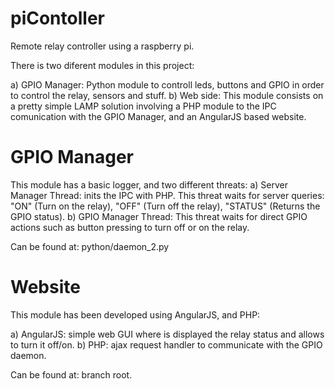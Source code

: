 # piContoller
Remote relay controller using a raspberry pi. 

There is two diferent modules in this project:

a) GPIO Manager: Python module to controll leds, buttons and GPIO in order to control the relay, sensors and stuff. 
b) Web side: This module consists on a pretty simple LAMP solution involving a PHP module to the IPC comunication with the GPIO Manager,
and an AngularJS based website.

# GPIO Manager

This module has a basic logger, and two different threats:
a) Server Manager Thread: inits the IPC with PHP. This threat waits for server queries: "ON" (Turn on the relay),
"OFF" (Turn off the relay), "STATUS" (Returns the GPIO status).
b) GPIO Manager Thread: This threat waits for direct GPIO actions such as button pressing to turn off or on the relay.

Can be found at: python/daemon_2.py

# Website

This module has been developed using AngularJS, and PHP:

a) AngularJS: simple web GUI where is displayed the relay status and allows to turn it off/on.
b) PHP: ajax request handler to communicate with the GPIO daemon.

Can be found at: branch root.





